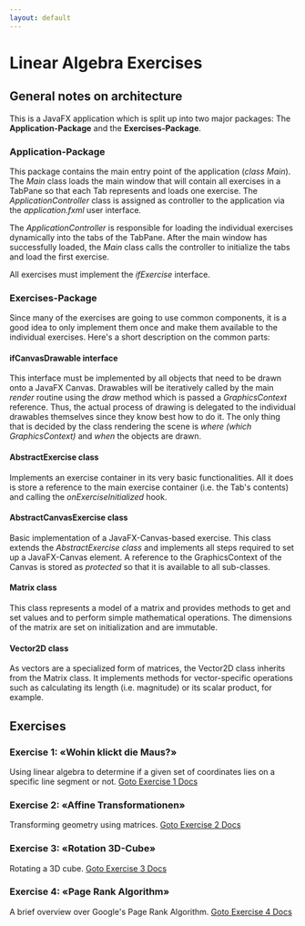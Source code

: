 ```yaml
---
layout: default
---
```


# Linear Algebra Exercises

## General notes on architecture

This is a JavaFX application which is split up into two major packages: The <strong>Application-Package</strong> and the <strong>Exercises-Package</strong>.

### Application-Package

This package contains the main entry point of the application (_class Main_). The _Main_ class loads the main window that will contain all exercises
in a TabPane so that each Tab represents and loads one exercise. The _ApplicationController_ class is assigned as controller to the application via the
_application.fxml_ user interface.

The _ApplicationController_ is responsible for loading the individual exercises dynamically into the tabs of the TabPane. After the main window has successfully
loaded, the _Main_ class calls the controller to initialize the tabs and load the first exercise.

All exercises must implement the _ifExercise_ interface.

### Exercises-Package

Since many of the exercises are going to use common components, it is a good idea to only implement them once and make them available to the individual exercises. Here's a short
description on the common parts:

#### ifCanvasDrawable interface

This interface must be implemented by all objects that need to be drawn onto a JavaFX Canvas. Drawables will be iteratively called by the main _render_ routine using the
_draw_ method which is passed a _GraphicsContext_ reference. Thus, the actual process of drawing is delegated to the individual drawables themselves since they know
best how to do it. The only thing that is decided by the class rendering the scene is _where (which GraphicsContext)_ and _when_ the objects are drawn.

#### AbstractExercise class

Implements an exercise container in its very basic functionalities. All it does is store a reference to the main exercise container (i.e. the Tab's contents) and
calling the _onExerciseInitialized_ hook.

#### AbstractCanvasExercise class

Basic implementation of a JavaFX-Canvas-based exercise. This class extends the _AbstractExercise class_ and implements all steps required to set up a
JavaFX-Canvas element. A reference to the GraphicsContext of the Canvas is stored as _protected_ so that it is available to all sub-classes.

#### Matrix class
This class represents a model of a matrix and provides methods to get and set values and to perform simple mathematical operations.
The dimensions of the matrix are set on initialization and are immutable. 

#### Vector2D class
As vectors are a specialized form of matrices, the Vector2D class inherits from the Matrix class. It implements methods for vector-specific operations
such as calculating its length (i.e. magnitude) or its scalar product, for example.

## Exercises

### Exercise 1: «Wohin klickt die Maus?»
Using linear algebra to determine if a given set of coordinates lies on a specific line segment or not.
[Goto Exercise 1 Docs](./exercises/exercise1.html)

### Exercise 2: «Affine Transformationen»
Transforming geometry using matrices.
[Goto Exercise 2 Docs](./exercises/exercise2.html)

### Exercise 3: «Rotation 3D-Cube»
Rotating a 3D cube.
[Goto Exercise 3 Docs](./exercises/exercise3.html)

### Exercise 4: «Page Rank Algorithm»
A brief overview over Google's Page Rank Algorithm.
[Goto Exercise 4 Docs](./exercises/exercise4.html)
